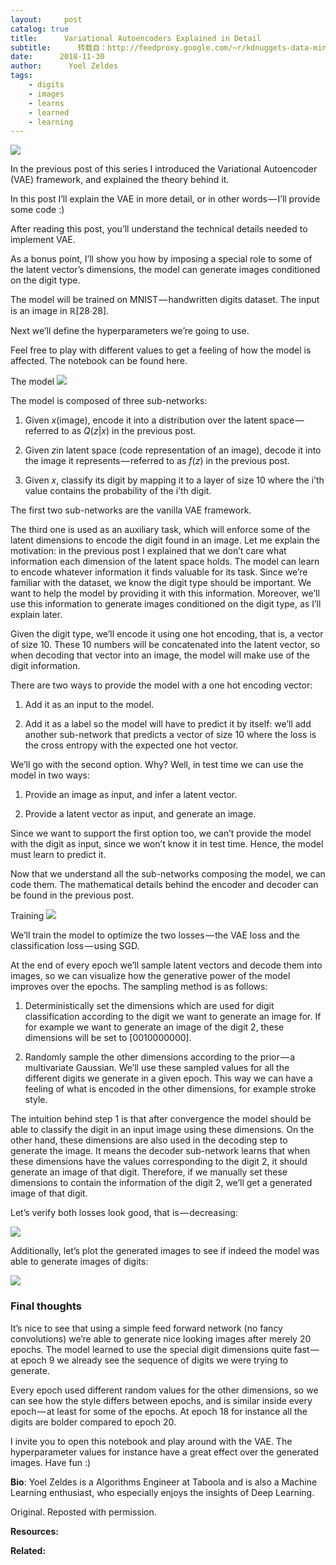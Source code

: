 ```yaml
---
layout:     post
catalog: true
title:      Variational Autoencoders Explained in Detail
subtitle:      转载自：http://feedproxy.google.com/~r/kdnuggets-data-mining-analytics/~3/lrWfF168PR8/variational-autoencoders-explained.html
date:      2018-11-30
author:      Yoel Zeldes
tags:
    - digits
    - images
    - learns
    - learned
    - learning
---
```


![](https://cdn-images-1.medium.com/max/1250/1*D3-3CvH6A31u8rye16Aq9Q.jpeg)


In the previous post of this series I introduced the Variational Autoencoder (VAE) framework, and explained the theory behind it.

In this post I’ll explain the VAE in more detail, or in other words — I’ll provide some code :)

After reading this post, you’ll understand the technical details needed to implement VAE.

As a bonus point, I’ll show you how by imposing a special role to some of the latent vector’s dimensions, the model can generate images conditioned on the digit type.


The model will be trained on MNIST — handwritten digits dataset. The input is an image in ℝ[28∙28].


Next we’ll define the hyperparameters we’re going to use.

Feel free to play with different values to get a feeling of how the model is affected. The notebook can be found here.


The model
![](https://cdn-images-1.medium.com/max/1000/1*tMUXpkJZW1EUB8kcLytQ6A.jpeg)


The model is composed of three sub-networks:

1. Given *x*(image), encode it into a distribution over the latent space — referred to as *Q*(*z*|*x*) in the previous post.

1. Given *z*in latent space (code representation of an image), decode it into the image it represents — referred to as *f*(*z*) in the previous post.

1. Given *x*, classify its digit by mapping it to a layer of size 10 where the i’th value contains the probability of the i’th digit.


The first two sub-networks are the vanilla VAE framework.

The third one is used as an auxiliary task, which will enforce some of the latent dimensions to encode the digit found in an image. Let me explain the motivation: in the previous post I explained that we don’t care what information each dimension of the latent space holds. The model can learn to encode whatever information it finds valuable for its task. Since we’re familiar with the dataset, we know the digit type should be important. We want to help the model by providing it with this information. Moreover, we’ll use this information to generate images conditioned on the digit type, as I’ll explain later.

Given the digit type, we’ll encode it using one hot encoding, that is, a vector of size 10. These 10 numbers will be concatenated into the latent vector, so when decoding that vector into an image, the model will make use of the digit information.

There are two ways to provide the model with a one hot encoding vector:

1. Add it as an input to the model.

1. Add it as a label so the model will have to predict it by itself: we’ll add another sub-network that predicts a vector of size 10 where the loss is the cross entropy with the expected one hot vector.


We’ll go with the second option. Why? Well, in test time we can use the model in two ways:

1. Provide an image as input, and infer a latent vector.

1. Provide a latent vector as input, and generate an image.


Since we want to support the first option too, we can’t provide the model with the digit as input, since we won’t know it in test time. Hence, the model must learn to predict it.

Now that we understand all the sub-networks composing the model, we can code them. The mathematical details behind the encoder and decoder can be found in the previous post.





Training
![](https://cdn-images-1.medium.com/max/1000/1*juj_EJJLbRzv0nVn5J86nw.jpeg)


We’ll train the model to optimize the two losses — the VAE loss and the classification loss — using SGD.

At the end of every epoch we’ll sample latent vectors and decode them into images, so we can visualize how the generative power of the model improves over the epochs. The sampling method is as follows:

1. Deterministically set the dimensions which are used for digit classification according to the digit we want to generate an image for. If for example we want to generate an image of the digit 2, these dimensions will be set to [0010000000].

1. Randomly sample the other dimensions according to the prior — a multivariate Gaussian. We’ll use these sampled values for all the different digits we generate in a given epoch. This way we can have a feeling of what is encoded in the other dimensions, for example stroke style.


The intuition behind step 1 is that after convergence the model should be able to classify the digit in an input image using these dimensions. On the other hand, these dimensions are also used in the decoding step to generate the image. It means the decoder sub-network learns that when these dimensions have the values corresponding to the digit 2, it should generate an image of that digit. Therefore, if we manually set these dimensions to contain the information of the digit 2, we’ll get a generated image of that digit.


Let’s verify both losses look good, that is — decreasing:


![](https://cdn-images-1.medium.com/max/1000/1*a2sr2OXX2TqODZLlOrosHg.png)


Additionally, let’s plot the generated images to see if indeed the model was able to generate images of digits:


![](https://cdn-images-1.medium.com/max/1000/1*NPQbqw3ZAcfLP5GNQC8gYA.png)


### Final thoughts

It’s nice to see that using a simple feed forward network (no fancy convolutions) we’re able to generate nice looking images after merely 20 epochs. The model learned to use the special digit dimensions quite fast — at epoch 9 we already see the sequence of digits we were trying to generate.

Every epoch used different random values for the other dimensions, so we can see how the style differs between epochs, and is similar inside every epoch — at least for some of the epochs. At epoch 18 for instance all the digits are bolder compared to epoch 20.

I invite you to open this notebook and play around with the VAE. The hyperparameter values for instance have a great effect over the generated images. Have fun :)

**Bio**: Yoel Zeldes is a Algorithms Engineer at Taboola and is also a Machine Learning enthusiast, who especially enjoys the insights of Deep Learning.

Original. Reposted with permission.

**Resources:**

**Related:**


